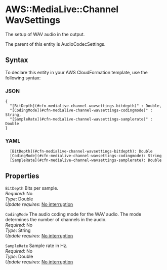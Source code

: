 # AWS::MediaLive::Channel WavSettings<a name="aws-properties-medialive-channel-wavsettings"></a>

The setup of WAV audio in the output\.

The parent of this entity is AudioCodecSettings\.

## Syntax<a name="aws-properties-medialive-channel-wavsettings-syntax"></a>

To declare this entity in your AWS CloudFormation template, use the following syntax:

### JSON<a name="aws-properties-medialive-channel-wavsettings-syntax.json"></a>

```
{
  "[BitDepth](#cfn-medialive-channel-wavsettings-bitdepth)" : Double,
  "[CodingMode](#cfn-medialive-channel-wavsettings-codingmode)" : String,
  "[SampleRate](#cfn-medialive-channel-wavsettings-samplerate)" : Double
}
```

### YAML<a name="aws-properties-medialive-channel-wavsettings-syntax.yaml"></a>

```
  [BitDepth](#cfn-medialive-channel-wavsettings-bitdepth): Double
  [CodingMode](#cfn-medialive-channel-wavsettings-codingmode): String
  [SampleRate](#cfn-medialive-channel-wavsettings-samplerate): Double
```

## Properties<a name="aws-properties-medialive-channel-wavsettings-properties"></a>

`BitDepth`  <a name="cfn-medialive-channel-wavsettings-bitdepth"></a>
Bits per sample\.  
*Required*: No  
*Type*: Double  
*Update requires*: [No interruption](https://docs.aws.amazon.com/AWSCloudFormation/latest/UserGuide/using-cfn-updating-stacks-update-behaviors.html#update-no-interrupt)

`CodingMode`  <a name="cfn-medialive-channel-wavsettings-codingmode"></a>
The audio coding mode for the WAV audio\. The mode determines the number of channels in the audio\.  
*Required*: No  
*Type*: String  
*Update requires*: [No interruption](https://docs.aws.amazon.com/AWSCloudFormation/latest/UserGuide/using-cfn-updating-stacks-update-behaviors.html#update-no-interrupt)

`SampleRate`  <a name="cfn-medialive-channel-wavsettings-samplerate"></a>
Sample rate in Hz\.  
*Required*: No  
*Type*: Double  
*Update requires*: [No interruption](https://docs.aws.amazon.com/AWSCloudFormation/latest/UserGuide/using-cfn-updating-stacks-update-behaviors.html#update-no-interrupt)